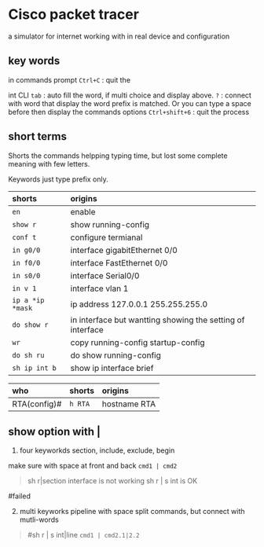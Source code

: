# Cisco packet tracer
a simulator for internet working with in real device and configuration



## key words 
in commands prompt
`Ctrl+C`    : quit the 

int CLI
`tab` : auto fill the word, if multi choice and display above.
`?`   : connect with word that display the word prefix is matched. Or you can type a space before then display the commands options
`Ctrl+shift+6` :  quit the process 
    
## short terms
Shorts the commands helpping typing time, but lost some complete meaning with few letters.

Keywords just type prefix only.

|shorts|origins|
|:-|:-|
|`en`|enable|
|`show r`|show running-config|
|`conf t`|configure termianal|
|`in g0/0`|interface gigabitEthernet 0/0 |
|`in f0/0`|interface FastEthernet 0/0|
|`in s0/0`|interface Serial0/0|
|`in v 1`|interface vlan 1|
|`ip a *ip *mask`|ip address 127.0.0.1 255.255.255.0|
|`do show r`|in interface but wantting showing the setting of interface|
|`wr`|copy running-config startup-config|
|`do sh ru`|do show running-config|
|`sh ip int b`|show ip interface brief|



|who|shorts|origins|
|:-|:-|:-|
|RTA(config)#|`h RTA`|hostname RTA| 


## show option with | 
1. four keyworkds section, include, exclude, begin

make sure with space at front and back `cmd1 | cmd2`
>sh r|section interface is not working
> sh r | s int is OK

#failed

2. multi keyworks
pipeline with space split commands, but connect with mutli-words
>#sh r | s int|line
`cmd1 | cmd2.1|2.2`


